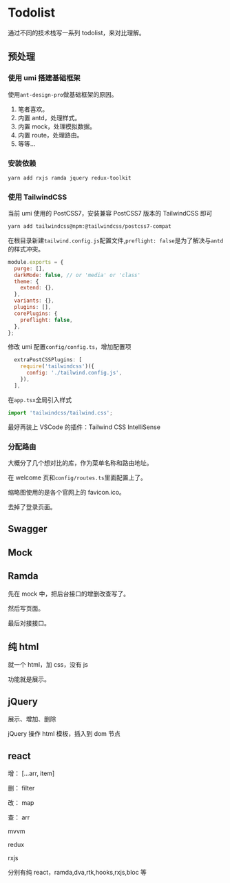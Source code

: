 # Todolist

通过不同的技术栈写一系列 todolist，来对比理解。

## 预处理

### 使用 umi 搭建基础框架

使用`ant-design-pro`做基础框架的原因。

1. 笔者喜欢。
2. 内置 antd，处理样式。
3. 内置 mock，处理模拟数据。
4. 内置 route，处理路由。
5. 等等...

### 安装依赖

```sh
yarn add rxjs ramda jquery redux-toolkit
```

### 使用 TailwindCSS

当前 umi 使用的 PostCSS7，安装兼容 PostCSS7 版本的 TailwindCSS 即可

```sh
yarn add tailwindcss@npm:@tailwindcss/postcss7-compat
```

在根目录新建`tailwind.config.js`配置文件,`preflight: false`是为了解决与`antd`的样式冲突。

```js
module.exports = {
  purge: [],
  darkMode: false, // or 'media' or 'class'
  theme: {
    extend: {},
  },
  variants: {},
  plugins: [],
  corePlugins: {
    preflight: false,
  },
};
```

修改 umi 配置`config/config.ts`，增加配置项

```js
  extraPostCSSPlugins: [
    require('tailwindcss')({
      config: './tailwind.config.js',
    }),
  ],
```

在`app.tsx`全局引入样式

```js
import 'tailwindcss/tailwind.css';
```

最好再装上 VSCode 的插件：Tailwind CSS IntelliSense

### 分配路由

大概分了几个想对比的库，作为菜单名称和路由地址。

在 welcome 页和`config/routes.ts`里面配置上了。

缩略图使用的是各个官网上的 favicon.ico。

去掉了登录页面。

## Swagger

## Mock

## Ramda

先在 mock 中，把后台接口的增删改查写了。

然后写页面。

最后对接接口。

## 纯 html

就一个 html，加 css，没有 js

功能就是展示。

## jQuery

展示、增加、删除

jQuery 操作 html 模板，插入到 dom 节点

## react

增： [...arr, item]

删： filter

改： map

查： arr

mvvm

redux

rxjs

分别有纯 react，ramda,dva,rtk,hooks,rxjs,bloc 等
